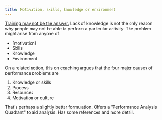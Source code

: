 ```yaml
---
title: Motivation, skills, knowledge or environment
---
```


[Training may not be the answer.](http://blog.cathy-moore.com/2013/05/is-training-really-the-answer-ask-the-flowchart/) Lack of knowledge is not the only reason why people may not be able to perform a particular activity.  The problem might arise from anyone of

- [[motivation]]
- Skills
- Knowledge
- Environment

On a related notion, [this](http://www.nwlink.com/~donclark/coaching/coach.html) on coaching argues that the four major causes of performance problems are

1. Knowledge or skills
2. Process
3. Resources
4. Motivation or culture

That's perhaps a slightly better formulation.  Offers a "Performance Analysis Quadrant" to aid analysis. Has some references and more detail.


[//begin]: # "Autogenerated link references for markdown compatibility"
[motivation]: motivation "Motivation"
[//end]: # "Autogenerated link references"